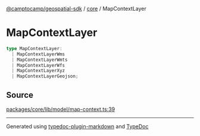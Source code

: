 [@camptocamp/geospatial-sdk](../../index.md) / [core](../index.md) / MapContextLayer

# MapContextLayer

```ts
type MapContextLayer: 
  | MapContextLayerWms
  | MapContextLayerWmts
  | MapContextLayerWfs
  | MapContextLayerXyz
  | MapContextLayerGeojson;
```

## Source

[packages/core/lib/model/map-context.ts:39](https://github.com/jahow/geospatial-sdk/blob/52083ac/packages/core/lib/model/map-context.ts#L39)

***

Generated using [typedoc-plugin-markdown](https://www.npmjs.com/package/typedoc-plugin-markdown) and [TypeDoc](https://typedoc.org/)
